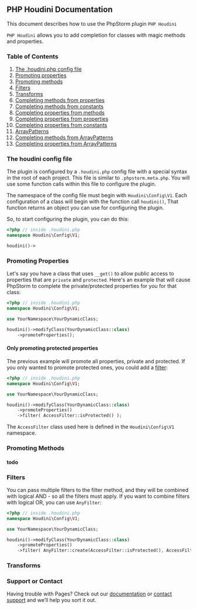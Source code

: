 ## PHP Houdini Documentation

This document describes how to use the PhpStorm plugin `PHP Houdini`

`PHP Houdini` allows you to add completion for classes with magic methods
and properties.

### Table of Contents

1. [The .houdini.php config file](#the-houdini-config-file)
1. [Promoting properties](#promoting-properties)
1. [Promoting methods](#promoting-methods)
1. [Filters](#filters)
1. [Transforms](#transforms)
1. [Completing methods from properties]()
1. [Completing methods from constants]()
1. [Completing properties from methods]()
1. [Completing properties from properties]()
1. [Completing properties from constants]()
1. [ArrayPatterns]()
1. [Completing methods from ArrayPatterns]()
1. [Completing properties from ArrayPatterns]()

### The houdini config file

The plugin is configured by a `.houdini.php` config file with a special syntax
in the root of each project. This file is similar  to `.phpstorm.meta.php`.
You will use some function calls within this file to configure the plugin.

The namespace of the config file must begin with `Houdini\Config\V1`. 
Each configuration of a class will begin with the function call `houdini()`,
That function returns an object you can use for configuring the plugin.

So, to start configuring the plugin, you can do this:
```php
<?php // inside .houdini.php
namespace Houdini\Config\V1;

houdini()->
```

### Promoting Properties

Let's say you have a class that uses `__get()` to allow public access
to properties that are `private` and `protected`. Here's an example that
will cause PhpStorm to complete the private/protected properties for you
for that class:

```php
<?php // inside .houdini.php
namespace Houdini\Config\V1;

use YourNamespace\YourDynamicClass;

houdini()->modifyClass(YourDynamicClass::class)
    ->promoteProperties();
```

#### Only promoting protected properties

The previous example will promote all properties, private and protected.
If you only wanted to promote protected ones, you could add a [filter](#filters):

```php
<?php // inside .houdini.php
namespace Houdini\Config\V1;

use YourNamespace\YourDynamicClass;

houdini()->modifyClass(YourDynamicClass::class)
    ->promoteProperties()
    ->filter( AccessFilter::isProtected() );
```

The `AccessFilter` class used here is defined in the `Houdini\Config\V1`
namespace. 

### Promoting Methods

#### todo
### Filters

You can pass multiple filters to the filter method, and they will be
combined with logical AND - so all the filters must apply. 
If you want to combine filters with logical OR, you can use `AnyFilter`:

```php
<?php // inside .houdini.php
namespace Houdini\Config\V1;

use YourNamespace\YourDynamicClass;

houdini()->modifyClass(YourDynamicClass::class)
    ->promoteProperties()
    ->filter( AnyFilter::create(AccessFilter::isProtected(), AccessFilter::isPrivate() );
```

### Transforms


### Support or Contact

Having trouble with Pages? Check out our [documentation](https://docs.github.com/categories/github-pages-basics/) or [contact support](https://support.github.com/contact) and we’ll help you sort it out.
